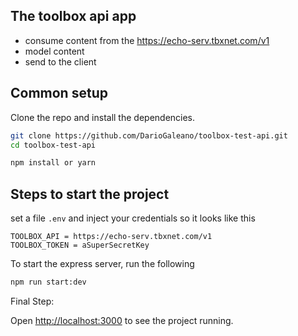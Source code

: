 ## The toolbox api app

- consume content from the https://echo-serv.tbxnet.com/v1
- model content
- send to the client

## Common setup

Clone the repo and install the dependencies.

```bash
git clone https://github.com/DarioGaleano/toolbox-test-api.git
cd toolbox-test-api
```

```bash
npm install or yarn
```

## Steps to start the project

set a file `.env` and inject your credentials so it looks like this

```
TOOLBOX_API = https://echo-serv.tbxnet.com/v1
TOOLBOX_TOKEN = aSuperSecretKey
```

To start the express server, run the following

```bash
npm run start:dev
```

Final Step:

Open [http://localhost:3000](http://localhost:3000) to see the project running.
